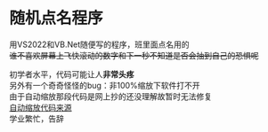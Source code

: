 # 随机点名程序  
用VS2022和VB.Net随便写的程序，班里面点名用的  
~~谁不喜欢屏幕上飞快滚动的数字和下一秒不知道是否会抽到自己的恐惧呢~~  
  
初学者水平，代码可能让人**非常头疼**  
另外有一个奇奇怪怪的bug：非100%缩放下软件打不开  
由于自动缩放那段代码是网上抄的还没理解故暂时无法修复  
[自动缩放代码来源](https://www.cxyzjd.com/article/amwoogwg/78936379)  
学业繁忙，告辞
